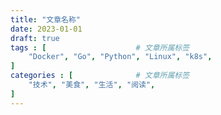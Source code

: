 ```yaml
---
title: "文章名称"
date: 2023-01-01
draft: true
tags : [                    # 文章所属标签
    "Docker", "Go", "Python", "Linux", "k8s",
]
categories : [              # 文章所属标签
    "技术", "美食", "生活", "阅读",
]
---
```

